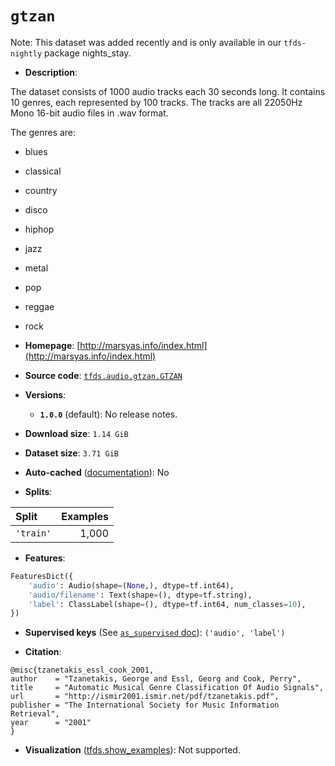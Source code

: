 <div itemscope itemtype="http://schema.org/Dataset">
  <div itemscope itemprop="includedInDataCatalog" itemtype="http://schema.org/DataCatalog">
    <meta itemprop="name" content="TensorFlow Datasets" />
  </div>

  <meta itemprop="name" content="gtzan" />
  <meta itemprop="description" content="The dataset consists of 1000 audio tracks each 30 seconds long.&#10;It contains 10 genres, each represented by 100 tracks.&#10;The tracks are all 22050Hz Mono 16-bit audio files in .wav format.&#10;&#10;The genres are:&#10;&#10;* blues&#10;* classical&#10;* country&#10;* disco&#10;* hiphop&#10;* jazz&#10;* metal&#10;* pop&#10;* reggae&#10;* rock&#10;&#10;To use this dataset:&#10;&#10;```python&#10;import tensorflow_datasets as tfds&#10;&#10;ds = tfds.load(&#x27;gtzan&#x27;, split=&#x27;train&#x27;)&#10;for ex in ds.take(4):&#10;  print(ex)&#10;```&#10;&#10;See [the guide](https://www.tensorflow.org/datasets/overview) for more&#10;informations on [tensorflow_datasets](https://www.tensorflow.org/datasets).&#10;&#10;" />
  <meta itemprop="url" content="https://www.tensorflow.org/datasets/catalog/gtzan" />
  <meta itemprop="sameAs" content="http://marsyas.info/index.html" />
  <meta itemprop="citation" content="@misc{tzanetakis_essl_cook_2001,&#10;author    = &quot;Tzanetakis, George and Essl, Georg and Cook, Perry&quot;,&#10;title     = &quot;Automatic Musical Genre Classification Of Audio Signals&quot;,&#10;url       = &quot;http://ismir2001.ismir.net/pdf/tzanetakis.pdf&quot;,&#10;publisher = &quot;The International Society for Music Information Retrieval&quot;,&#10;year      = &quot;2001&quot;&#10;}" />
</div>

# `gtzan`

Note: This dataset was added recently and is only available in our
`tfds-nightly` package
<span class="material-icons" title="Available only in the tfds-nightly package">nights_stay</span>.

*   **Description**:

The dataset consists of 1000 audio tracks each 30 seconds long. It contains 10
genres, each represented by 100 tracks. The tracks are all 22050Hz Mono 16-bit
audio files in .wav format.

The genres are:

*   blues
*   classical
*   country
*   disco
*   hiphop
*   jazz
*   metal
*   pop
*   reggae
*   rock

*   **Homepage**:
    [http://marsyas.info/index.html](http://marsyas.info/index.html)

*   **Source code**:
    [`tfds.audio.gtzan.GTZAN`](https://github.com/tensorflow/datasets/tree/master/tensorflow_datasets/audio/gtzan/gtzan.py)

*   **Versions**:

    *   **`1.0.0`** (default): No release notes.

*   **Download size**: `1.14 GiB`

*   **Dataset size**: `3.71 GiB`

*   **Auto-cached**
    ([documentation](https://www.tensorflow.org/datasets/performances#auto-caching)):
    No

*   **Splits**:

Split     | Examples
:-------- | -------:
`'train'` | 1,000

*   **Features**:

```python
FeaturesDict({
    'audio': Audio(shape=(None,), dtype=tf.int64),
    'audio/filename': Text(shape=(), dtype=tf.string),
    'label': ClassLabel(shape=(), dtype=tf.int64, num_classes=10),
})
```

*   **Supervised keys** (See
    [`as_supervised` doc](https://www.tensorflow.org/datasets/api_docs/python/tfds/load#args)):
    `('audio', 'label')`

*   **Citation**:

```
@misc{tzanetakis_essl_cook_2001,
author    = "Tzanetakis, George and Essl, Georg and Cook, Perry",
title     = "Automatic Musical Genre Classification Of Audio Signals",
url       = "http://ismir2001.ismir.net/pdf/tzanetakis.pdf",
publisher = "The International Society for Music Information Retrieval",
year      = "2001"
}
```

*   **Visualization**
    ([tfds.show_examples](https://www.tensorflow.org/datasets/api_docs/python/tfds/visualization/show_examples)):
    Not supported.
